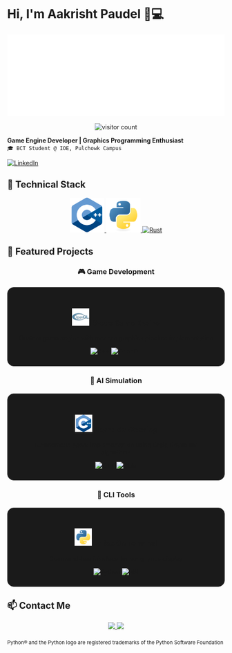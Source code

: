 # Hi, I'm Aakrisht Paudel 👨💻
[![Animated Header](https://raw.githubusercontent.com/AakrishtSP/AakrishtSP/main/header.svg)](https://github.com/AakrishtSP)

<p align="center">
  <img src="https://visitor-badge.laobi.icu/badge?page_id=AakrishtSP.AakrishtSP" alt="visitor count"/>
</p>

**Game Engine Developer | Graphics Programming Enthusiast**  
`🎓 BCT Student @ IOE, Pulchowk Campus`

[![LinkedIn](https://img.shields.io/badge/LinkedIn-0A66C2?style=for-the-badge&logo=linkedin&logoColor=white)](https://www.linkedin.com/in/aakrisht-sharma-paudel/)

## 🔧 Technical Stack
<p align="center">
  <a href="https://isocpp.org/" target="_blank">
    <img src="https://raw.githubusercontent.com/devicons/devicon/master/icons/cplusplus/cplusplus-original.svg" 
         width="80" 
         alt="C++"
         title="C++ - ISO/IEC 14882 Standard">
  </a>
  <a href="https://www.python.org/" target="_blank">
    <img src="https://raw.githubusercontent.com/devicons/devicon/master/icons/python/python-original.svg" 
         width="80" 
         alt="Python"
         title="Python - PSF Trademark">
  </a>
  <a href="https://www.rust-lang.org/" target="_blank">
    <img src="https://upload.wikimedia.org/wikipedia/commons/d/d5/Rust_programming_language_black_logo.svg" 
         width="80" 
         alt="Rust"
         title="Rust - Memory-safe systems">
  </a>
</p>

## 🚀 Featured Projects
<div align="center">

### 🎮 Game Development
<div align="center" style="background: #1a1a1a; padding: 25px; border-radius: 15px; margin: 20px 0; border: 1px solid #333;">
  <h3>
    <img src="https://raw.githubusercontent.com/devicons/devicon/master/icons/opengl/opengl-original.svg" width="40" alt="OpenGL">
    <a href="https://github.com/AakrishtSP/Rhodo.git">Rhodo Game Engine</a>
  </h3>
  <p>Custom game engine with modern graphics pipeline implementation</p>
  <img src="https://img.shields.io/badge/C++-00599C?logo=c%2B%2B&logoColor=white" alt="C++">
  <img src="https://img.shields.io/badge/OpenGL-5586A4?logo=opengl&logoColor=white" alt="OpenGL">
</div>

### 🤖 AI Simulation
<div align="center" style="background: #1a1a1a; padding: 25px; border-radius: 15px; margin: 20px 0; border: 1px solid #333;">
  <h3>
    <img src="https://raw.githubusercontent.com/devicons/devicon/master/icons/cplusplus/cplusplus-original.svg" width="40" alt="C++">
    <a href="https://github.com/AakrishtSP/Reynolds-Steering-Behaviours.git">Reynolds Steering</a>
  </h3>
  <p>Autonomous agent implementation using Craig Reynolds' algorithms</p>
  <img src="https://img.shields.io/badge/C++-00599C?logo=c%2B%2B&logoColor=white" alt="C++">
  <img src="https://img.shields.io/badge/GLM-000000?logo=opengl&logoColor=white" alt="GLM">
</div>

### 🎵 CLI Tools
<div align="center" style="background: #1a1a1a; padding: 25px; border-radius: 15px; margin: 20px 0; border: 1px solid #333;">
  <h3>
    <img src="https://raw.githubusercontent.com/devicons/devicon/master/icons/python/python-original.svg" width="40" alt="Python">
    <a href="https://github.com/AakrishtSP/Lyrics-On-Terminal.git">Lyrics On Terminal</a>
  </h3>
  <p>Command-line interface for song lyrics display</p>
  <img src="https://img.shields.io/badge/Python-3776AB?logo=python&logoColor=white" alt="Python">
  <img src="https://img.shields.io/badge/API-FF6F00?logo=fastapi&logoColor=white" alt="API">
</div>
</div>

## 📫 Contact Me
<p align="center">
  <a href="mailto:akrisht62@gmail.com">
    <img src="https://img.shields.io/badge/Personal_Email-D14836?style=for-the-badge&logo=gmail&logoColor=white"/>
  </a>
  <a href="mailto:080bct003.aakrisht@pcampus.edu.np">
    <img src="https://img.shields.io/badge/Academic_Email-005F99?style=for-the-badge&logo=protonmail&logoColor=white"/>
  </a>
</p>

<sub>Python® and the Python logo are registered trademarks of the Python Software Foundation</sub>
